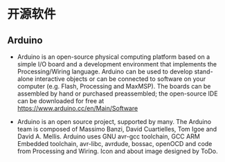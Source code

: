 # 开源软件

## Arduino

- Arduino is an open-source physical computing platform based on a simple I/O board and a development environment that implements the Processing/Wiring language. Arduino can be used to develop stand-alone interactive objects or can be connected to software on your computer (e.g. Flash, Processing and MaxMSP). The boards can be assembled by hand or purchased preassembled; the open-source IDE can be downloaded for free at https://www.arduino.cc/en/Main/Software

- Arduino is an open source project, supported by many.
The Arduino team is composed of Massimo Banzi, David Cuartielles, Tom Igoe and David A. Mellis.
Arduino uses GNU avr-gcc toolchain, GCC ARM Embedded toolchain, avr-libc, avrdude, bossac, openOCD and code from Processing and Wiring.
Icon and about image designed by ToDo.

